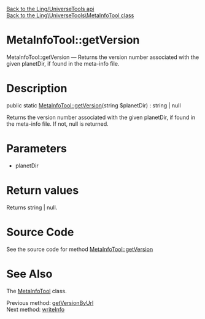 [Back to the Ling/UniverseTools api](https://github.com/lingtalfi/UniverseTools/blob/master/doc/api/Ling/UniverseTools.md)<br>
[Back to the Ling\UniverseTools\MetaInfoTool class](https://github.com/lingtalfi/UniverseTools/blob/master/doc/api/Ling/UniverseTools/MetaInfoTool.md)


MetaInfoTool::getVersion
================



MetaInfoTool::getVersion — Returns the version number associated with the given planetDir, if found in the meta-info file.




Description
================


public static [MetaInfoTool::getVersion](https://github.com/lingtalfi/UniverseTools/blob/master/doc/api/Ling/UniverseTools/MetaInfoTool/getVersion.md)(string $planetDir) : string | null




Returns the version number associated with the given planetDir, if found in the meta-info file.
If not, null is returned.




Parameters
================


- planetDir

    


Return values
================

Returns string | null.








Source Code
===========
See the source code for method [MetaInfoTool::getVersion](https://github.com/lingtalfi/UniverseTools/blob/master/MetaInfoTool.php#L73-L84)


See Also
================

The [MetaInfoTool](https://github.com/lingtalfi/UniverseTools/blob/master/doc/api/Ling/UniverseTools/MetaInfoTool.md) class.

Previous method: [getVersionByUrl](https://github.com/lingtalfi/UniverseTools/blob/master/doc/api/Ling/UniverseTools/MetaInfoTool/getVersionByUrl.md)<br>Next method: [writeInfo](https://github.com/lingtalfi/UniverseTools/blob/master/doc/api/Ling/UniverseTools/MetaInfoTool/writeInfo.md)<br>


